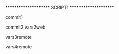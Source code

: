 ******************** SCRIPT1 ********************

commit1

commit2 vars2web

vars3remote

vars4remote